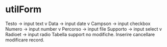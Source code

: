 # utilForm
Testo -> input text v
Data -> input date v
Campson -> input checkbox
Numero -> input number v
Percorso -> input file
Supporto -> input select v
Radioet -> input radio
Tabella support no modifiche. 
Inserire cancellare modificare record.